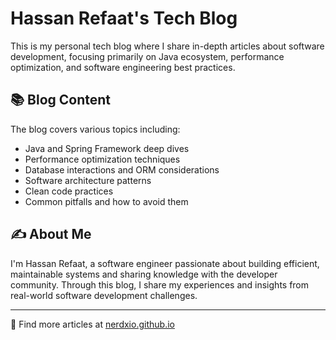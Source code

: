# Hassan Refaat's Tech Blog

This is my personal tech blog where I share in-depth articles about software development, focusing primarily on Java ecosystem, performance optimization, and software engineering best practices.

## 📚 Blog Content

The blog covers various topics including:
- Java and Spring Framework deep dives
- Performance optimization techniques
- Database interactions and ORM considerations
- Software architecture patterns
- Clean code practices
- Common pitfalls and how to avoid them

## ✍️ About Me

I'm Hassan Refaat, a software engineer passionate about building efficient, maintainable systems and sharing knowledge with the developer community. Through this blog, I share my experiences and insights from real-world software development challenges.

---
📝 Find more articles at [nerdxio.github.io](https://nerdxio.github.io)